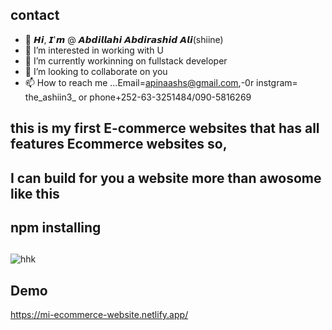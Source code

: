 ## contact

- 👋  𝙃𝙞, 𝙄'𝙢 @ 𝘼𝙗𝙙𝙞𝙡𝙡𝙖𝙝𝙞 𝘼𝙗𝙙𝙞𝙧𝙖𝙨𝙝𝙞𝙙 𝘼𝙡𝙞(shiine)
- 👀 I’m interested in working with U
- 🌱 I’m currently workinning on fullstack developer
- 💞️ I’m looking to collaborate on you
- 📫 How to reach me ...Email=apinaashs@gmail.com,-0r
instgram= the_ashiin3_  or phone+252-63-3251484/090-5816269
<!---
shiine89 is a ✨ special ✨ repository because its `README.md` (this file) appears on your GitHub profile.
You can click the Preview link to take a look at your changes.
--->



## this is my first E-commerce websites that has all features Ecommerce websites so,
## I can build for you a website more than awosome like this 
## npm installing

##







![hhk](https://github.com/user-attachments/assets/e6a9f135-df69-476f-9e11-71a1eb0cde13)




## Demo

https://mi-ecommerce-website.netlify.app/

